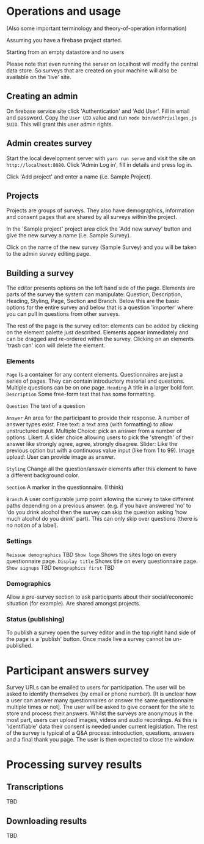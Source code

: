 # Operations and usage

(Also some important terminology and theory-of-operation information)

Assuming you have a firebase project started.

Starting from an empty datastore and no users

Please note that even running the server on localhost will modify the central data store. So surveys that are created on your machine will also be available on the 'live' site.

## Creating an admin

On firebase service site click 'Authentication' and 'Add User'. Fill in email and password. Copy the `User UID` value and run `node bin/addPrivileges.js $UID`. This will grant this user admin rights.

## Admin creates survey

Start the local development server with `yarn run serve` and visit the site on `http://localhost:8080`. Click 'Admin Log in', fill in details and press log in.

Click 'Add project' and enter a name (i.e. Sample Project).

## Projects

Projects are groups of surveys. They also have demographics, information and consent pages that are shared by all surveys within the project.

In the 'Sample project' project area click the 'Add new survey' button and give the new survey a name (i.e. Sample Survey).

Click on the name of the new survey (Sample Survey) and you will be taken to the admin survey editing page.


## Building a survey

The editor presents options on the left hand side of the page. Elements are parts of the survey the system can manipulate: Question, Description, Heading, Styling, Page, Section and Branch. Below this are the basic options for the entire survey and below that is a question 'importer' where you can pull in questions from other surveys.

The rest of the page is the survey editor: elements can be added by clicking on the element palette just described. Elements appear immediately and can be dragged and re-ordered within the survey. Clicking on an elements 'trash can' icon will delete the element.


### Elements

`Page` Is a container for any content elements. Questionnaires are just a series of pages. They can contain introductory material and questions. Multiple questions can be on one page.
`Heading` A title in a larger bold font.
`Description` Some free-form text that has some formatting.

`Question` The text of a question

`Answer` An area for the participant to provide their response. A number of answer types exist. Free text: a text area (with formatting) to allow unstructured input. Multiple Choice: pick an answer from a number of options. Likert: A slider choice allowing users to pick the 'strength' of their answer like strongly agree, agree, strongly disagree. Slider: Like the previous option but with a continuous value input (like from 1 to 99). Image upload: User can provide image as answer.

`Styling` Change all the question/answer elements after this element to have a different background color.

`Section` A marker in the questionnaire. (I think)

`Branch` A user configurable jump point allowing the survey to take different paths depending on a previous answer. (e.g. if you have answered 'no' to 'do you drink alcohol then the survey can skip the question asking 'how much alcohol do you drink' part). This can only skip over questions (there is no notion of a label).

### Settings

`Reissue demographics` TBD
`Show logo` Shows the sites logo on every questionnaire page.
`Display title` Shows title on every questionnaire page.
`Show signups` TBD
`Demographics first` TBD

### Demographics

Allow a pre-survey section to ask participants about their social/economic situation (for example). Are shared amongst projects.

### Status (publishing)

To publish a survey open the survey editor and in the top right hand side of the page is a 'publish' button. Once made live a survey cannot be un-published.

# Participant answers survey

Survey URLs can be emailed to users for participation. The user will be asked to identify themselves (by email or phone number). [It is unclear how a user can answer many questionnaires or answer the same questionnaire multiple times or not].
The user will be asked to give consent for the site to store and process their answers. Whilst the surveys are anonymous in the most part, users can upload images, videos and audio recordings. As this is 'identifiable' data their consent is needed under current legislation.
The rest of the survey is typical of a Q&A process: introduction, questions, answers and a final thank you page. The user is then expected to close the window.

# Processing survey results

## Transcriptions

TBD

## Downloading results

TBD
